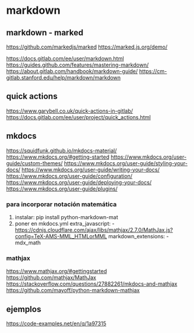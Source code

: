 # markdown


## markdown - marked
https://github.com/markedjs/marked
https://marked.js.org/demo/

https://docs.gitlab.com/ee/user/markdown.html
https://guides.github.com/features/mastering-markdown/
https://about.gitlab.com/handbook/markdown-guide/
https://cm-gitlab.stanford.edu/help/markdown/markdown


## quick actions
https://www.garybell.co.uk/quick-actions-in-gitlab/
https://docs.gitlab.com/ee/user/project/quick_actions.html



## mkdocs
https://squidfunk.github.io/mkdocs-material/ 
https://www.mkdocs.org/#getting-started 
https://www.mkdocs.org/user-guide/custom-themes/ 
https://www.mkdocs.org/user-guide/styling-your-docs/ 
https://www.mkdocs.org/user-guide/writing-your-docs/ 
https://www.mkdocs.org/user-guide/configuration/ 
https://www.mkdocs.org/user-guide/deploying-your-docs/ 
https://www.mkdocs.org/user-guide/plugins/


### para incorporar notación matemática
1. instalar:
    pip install python-markdown-mat
2. poner en mkdocs.yml
    extra_javascript: 
        - https://cdnjs.cloudflare.com/ajax/libs/mathjax/2.7.0/MathJax.js?config=TeX-AMS-MML_HTMLorMML
    markdown_extensions:
        - mdx_math

### mathjax
https://www.mathjax.org/#gettingstarted
https://github.com/mathjax/MathJax
https://stackoverflow.com/questions/27882261/mkdocs-and-mathjax
https://github.com/mayoff/python-markdown-mathjax



## ejemplos
https://code-examples.net/en/q/1a97315

